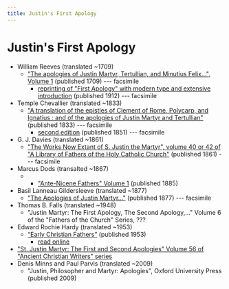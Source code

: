 ```yaml
---
title: Justin's First Apology
---
```


# Justin's First Apology

* William Reeves (translated ~1709)
  * ["The apologies of Justin Martyr, Tertullian, and Minutius Felix...", Volume 1](https://archive.org/details/apologiesofjusti01reev) (published 1709) --- facsimile
    * [reprinting of "First Apology" with modern type and extensive introduction](https://archive.org/details/firstapologyofju00justuoft) (published 1912) --- facsimile
* Temple Chevallier (translated ~1833)
  * ["A translation of the epistles of Clement of Rome, Polycarp, and Ignatius : and of the apologies of Justin Martyr and Tertullian"](https://archive.org/details/ATranslationOfTheEpistlesOfClement) (published 1833) --- facsimile
    * [second edition](https://archive.org/details/translationofepi00chev) (published 1851) --- facsimile
* G. J. Davies (translated ~1861)
  * ["The Works Now Extant of S. Justin the Martyr", volume 40 or 42 of "A Library of Fathers of the Holy Catholic Church"](https://archive.org/details/worksnowextantof40just) (published 1861) --- facsimile
* Marcus Dods (transalted ~1867)
  * * ["Ante-Nicene Fathers" Volume 1](anf.html) (published 1885)
* Basil Lanneau Gildersleeve (translated ~1877)
  * ["The Apologies of Justin Martyr..."](https://archive.org/details/apologiesofjusti00just) (published 1877) --- facsimile
* Thomas B. Falls (translated ~1948)
  * "Justin Martyr: The First Apology, The Second Apology,..." Volume 6 of the "Fathers of the Church" Series, ???
* Edward Rochie Hardy (translated ~1953)
  * [“Early Christian Fathers”](ecf.html) (published 1953)
    * [read online](http://www.ccel.org/ccel/richardson/fathers.vi.i.html)
* ["St. Justin Martyr: The First and Second Apologies" Volume 56 of "Ancient Christian Writers" series](https://archive.org/details/firstsecondapolo00just_0)
* Denis Minns and Paul Parvis (translated ~2009)
  * "Justin, Philosopher and Martyr: Apologies", Oxford University Press (published 2009)
